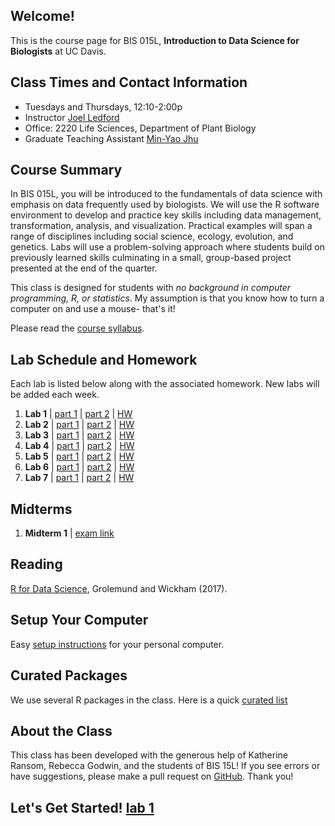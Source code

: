 ## Welcome!
This is the course page for BIS 015L, **Introduction to Data Science for Biologists** at UC Davis.

## Class Times and Contact Information
+ Tuesdays and Thursdays, 12:10-2:00p  
+ Instructor [Joel Ledford](mailto:jmledford@ucdavis.edu)  
+ Office: 2220 Life Sciences, Department of Plant Biology  
+ Graduate Teaching Assistant [Min-Yao Jhu](mailto:minjhu@ucdavis.edu)  

## Course Summary  
In BIS 015L, you will be introduced to the fundamentals of data science with emphasis on data frequently used by biologists. We will use the R software environment to develop and practice key skills including data management, transformation, analysis, and visualization. Practical examples will span a range of disciplines including social science, ecology, evolution, and genetics. Labs will use a problem-solving approach where students build on previously learned skills culminating in a small, group-based project presented at the end of the quarter. 

This class is designed for students with *no background in computer programming, R, or statistics*. My assumption is that you know how to turn a computer on and use a mouse- that's it!  

Please read the [course syllabus](https://jmledford3115.github.io/datascibiol/syllabus.html).    

## Lab Schedule and Homework  
Each lab is listed below along with the associated homework. New labs will be added each week.  

1. **Lab 1** | [part 1](https://jmledford3115.github.io/datascibiol/lab1_1.html) | [part 2](https://jmledford3115.github.io/datascibiol/lab1_2.html) | [HW](https://jmledford3115.github.io/datascibiol/lab1_hw.html)  
2. **Lab 2** | [part 1](https://jmledford3115.github.io/datascibiol/lab2_1.html) | [part 2](https://jmledford3115.github.io/datascibiol/lab2_2.html) | [HW](https://jmledford3115.github.io/datascibiol/lab2_hw.html)  
3. **Lab 3** | [part 1](https://jmledford3115.github.io/datascibiol/lab3_1.html) | [part 2](https://jmledford3115.github.io/datascibiol/lab3_2.html) | [HW](https://jmledford3115.github.io/datascibiol/lab3_hw.html)  
4. **Lab 4** | [part 1](https://jmledford3115.github.io/datascibiol/lab4_1.html) | [part 2](https://jmledford3115.github.io/datascibiol/lab4_2.html) | [HW](https://jmledford3115.github.io/datascibiol/lab4_hw.html)  
5. **Lab 5** | [part 1](https://jmledford3115.github.io/datascibiol/lab5_1.html) | [part 2](https://jmledford3115.github.io/datascibiol/lab5_2.html) | [HW](https://jmledford3115.github.io/datascibiol/lab5_hw.html)
6. **Lab 6** | [part 1](https://jmledford3115.github.io/datascibiol/lab6_1.html) | [part 2](https://jmledford3115.github.io/datascibiol/lab6_2.html) | [HW](https://jmledford3115.github.io/datascibiol/lab6_hw.html)  
6. **Lab 7** | [part 1](https://jmledford3115.github.io/datascibiol/lab7_1.html) | [part 2](https://jmledford3115.github.io/datascibiol/lab7_2.html) | [HW](https://jmledford3115.github.io/datascibiol/lab7_hw.html)

## Midterms
1. **Midterm 1** | [exam link](https://jmledford3115.github.io/datascibiol/midterm_1/midterm_1.html)  

## Reading  
[R for Data Science](https://r4ds.had.co.nz/), Grolemund and Wickham (2017).  

## Setup Your Computer  
Easy [setup instructions](https://jmledford3115.github.io/datascibiol/setup.html) for your personal computer.  

## Curated Packages  
We use several R packages in the class. Here is a quick [curated list](https://jmledford3115.github.io/datascibiol/packages.html)  

## About the Class  
This class has been developed with the generous help of Katherine Ransom, Rebecca Godwin, and the students of BIS 15L! If you see errors or have suggestions, please make a pull request on [GitHub](https://github.com/jmledford3115/datascibiol). Thank you!  

## Let's Get Started! [lab 1](https://jmledford3115.github.io/datascibiol/lab1_1.html)  